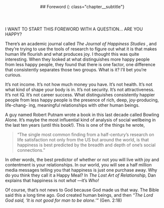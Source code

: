 <header markdown="1" class="chapter__header">
## Foreword 
{: class="chapter__subtitle"}
</header>

I WANT TO START THIS FOREWORD WITH A QUESTION... ARE YOU HAPPY?

There’s an academic journal called _The Journal of Happiness Studies_ , and they’re
trying to use the tools of research to figure out what it is that makes human life
flourish and what produces joy. I thought this was quite interesting. When they
looked at what distinguishes more happy people from less happy people, they
found that there is one factor, one difference that consistently separates those
two groups. What is it? I’ll bet you’re curious.

It’s not income. It’s not how much money you have. It’s not health. It’s not
what kind of shape your body is in. It’s not security. It’s not attractiveness. It’s
not IQ. It’s not career success. What distinguishes consistently happier people
from less happy people is the presence of rich, deep, joy-producing, life-chang-
ing, meaningful relationships with other human beings.

A guy named Robert Putnam wrote a book in this last decade called Bowling
Alone. It’s maybe the most influential kind of analysis of social wellbeing in the
last ten years (until this book!). This is one of the things he wrote,


> “The single most common finding from a half-century’s research
> on life satisfaction not only from the US but around the world,
> is that happiness is best predicted by the breadth and depth of
> one’s social connections.”

In other words, the best predictor of whether or not you will live with joy
and contentment is your relationships. In our world, you will see a half million
media messages telling you that happiness is just one purchase away. Why do
you think they call it a Happy Meal? In _The Lost Art of Relationship,_ Dan
explains that happiness is not _what_ —it’s _Who!_

Of course, that’s not news to God because God made us that way. The Bible
said this a long time ago. God created human beings, and then _“The Lord God
said, ‘It is not good for man to be alone.’”_ (Gen. 2:18)